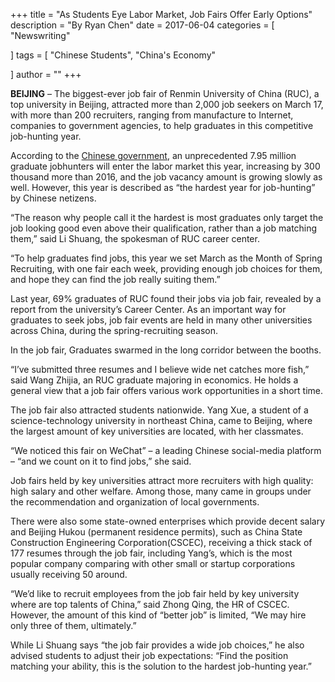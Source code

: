 +++
title = "As Students Eye Labor Market, Job Fairs Offer Early Options"
description = "By Ryan Chen"
date = 2017-06-04
categories = [
"Newswriting"

]
tags = [
    "Chinese Students",
    "China's Economy"

]
author = ""
+++

**BEIJING** – The biggest-ever job fair of Renmin University of China (RUC), a top university in Beijing, attracted more than 2,000 job seekers on March 17, with more than 200 recruiters, ranging from manufacture to Internet, companies to government agencies, to help graduates in this competitive job-hunting year.

According to the [Chinese government](http://www.mohrss.gov.cn/SYrlzyhshbzb/jiuye/zcwj/201702/t20170210_266025.html), an unprecedented 7.95 million graduate jobhunters will enter the labor market this year, increasing by 300 thousand more than 2016, and the job vacancy amount is growing slowly as well. However, this year is described as “the hardest year for job-hunting” by Chinese netizens.

“The reason why people call it the hardest is most graduates only target the job looking good even above their qualification, rather than a job matching them,” said Li Shuang, the spokesman of RUC career center.

“To help graduates find jobs, this year we set March as the Month of Spring Recruiting, with one fair each week, providing enough job choices for them, and hope they can find the job really suiting them.”

Last year, 69% graduates of RUC found their jobs via job fair, revealed by a report from the university’s Career Center. As an important way for graduates to seek jobs, job fair events are held in many other universities across China, during the spring-recruiting season.

In the job fair, Graduates swarmed in the long corridor between the booths.

“I’ve submitted three resumes and I believe wide net catches more fish,” said Wang Zhijia, an RUC graduate majoring in economics. He holds a general view that a job fair offers various work opportunities in a short time.

The job fair also attracted students nationwide. Yang Xue, a student of a science-technology university in northeast China, came to Beijing, where the largest amount of key universities are located, with her classmates.

“We noticed this fair on WeChat” – a leading Chinese social-media platform – “and we count on it to find jobs,” she said.

Job fairs held by key universities attract more recruiters with high quality: high salary and other welfare. Among those, many came in groups under the recommendation and organization of local governments.

There were also some state-owned enterprises which provide decent salary and Beijing Hukou (permanent residence permits), such as China State Construction Engineering Corporation(CSCEC), receiving a thick stack of 177 resumes through the job fair, including Yang’s, which is the most popular company comparing with other small or startup corporations usually receiving 50 around.

“We’d like to recruit employees from the job fair held by key university where are top talents of China,” said Zhong Qing, the HR of CSCEC. However, the amount of this kind of “better job” is limited, “We may hire only three of them, ultimately.”

While Li Shuang says “the job fair provides a wide job choices,” he also advised students to adjust their job expectations: “Find the position matching your ability, this is the solution to the hardest job-hunting year.”